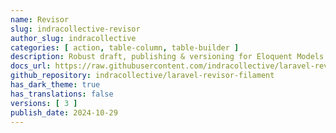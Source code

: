```yaml
---
name: Revisor
slug: indracollective-revisor
author_slug: indracollective
categories: [ action, table-column, table-builder ]
description: Robust draft, publishing & versioning for Eloquent Models in Filament.
docs_url: https://raw.githubusercontent.com/indracollective/laravel-revisor-filament/refs/heads/main/README.md
github_repository: indracollective/laravel-revisor-filament
has_dark_theme: true
has_translations: false
versions: [ 3 ]
publish_date: 2024-10-29
---
```


